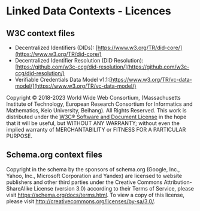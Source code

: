 # Linked Data Contexts - Licences

## W3C context files

* Decentralized Identifiers (DIDs): [https://www.w3.org/TR/did-core/](https://www.w3.org/TR/did-core/)
* Decentralized Identifier Resolution (DID Resolution): [https://github.com/w3c-ccg/did-resolution/](https://github.com/w3c-ccg/did-resolution/)
* Verifiable Credentials Data Model v1.1:[https://www.w3.org/TR/vc-data-model/](https://www.w3.org/TR/vc-data-model/)

Copyright © 2018-2023 World Wide Web Consortium, (Massachusetts Institute of Technology, European Research Consortium for Informatics and Mathematics, Keio University, Beihang). All Rights Reserved. This work is distributed under the [W3C® Software and Document License](http://www.w3.org/Consortium/Legal/copyright-software) in the hope that it will be useful, but WITHOUT ANY WARRANTY; without even the implied warranty of MERCHANTABILITY or FITNESS FOR A PARTICULAR PURPOSE.

## Schema.org context files

Copyright in the schema by the sponsors of schema.org (Google, Inc., Yahoo, Inc., Microsoft Corporation and Yandex) are licensed to website publishers and other third parties under the Creative Commons Attribution-ShareAlike License (version 3.0) according to their Terms of Service, please visit <https://schema.org/docs/terms.html>. To view a copy of this license, please visit <http://creativecommons.org/licenses/by-sa/3.0/>.
